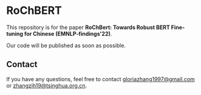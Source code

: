 # RoChBERT
This repository is for the paper **RoChBert: Towards Robust BERT Fine-tuning for Chinese (EMNLP-findings'22)**.

Our code will be published as soon as possible.

## Contact
If you have any questions, feel free to contact gloriazhang1997@gmail.com or zhangzih19@tsinghua.org.cn.
